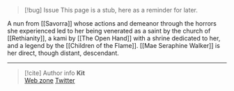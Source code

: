 > [!bug] Issue
> This page is a stub, here as a reminder for later.

A nun from [[Savorra]] whose actions and demeanor through the horrors she experienced led to her being venerated as a saint by the church of [[Rethianity]], a kami by [[The Open Hand]] with a shrine dedicated to her, and a legend by the [[Children of the Flame]]. [[Mae Seraphine Walker]] is her direct, though distant, descendant.

-----
> [!cite] Author info
> **Kit**\
> [Web zone](https://kitabe.link) [Twitter](https://twitter.com/Kerosyn_)